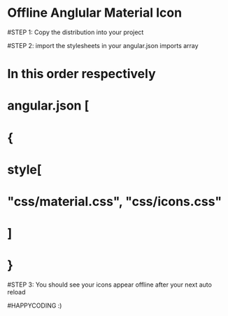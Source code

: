 # Offline Anglular Material Icon

#STEP 1:
Copy the distribution into your project

#STEP 2:
import the stylesheets in your angular.json imports array

# In this order respectively
# angular.json [
#		{
# 		style[
#				"css/material.css", "css/icons.css"
# 		]
#		}

#STEP 3:
You should see your icons appear offline after your next auto reload

#HAPPYCODING :)

